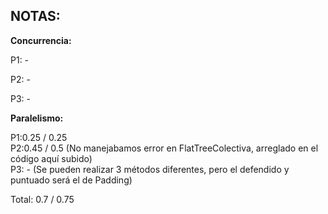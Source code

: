 ## **NOTAS:**

**Concurrencia:**

P1: -

P2: -

P3: -


**Paralelismo:**

P1:0.25 / 0.25  
P2:0.45 / 0.5 (No manejabamos error en FlatTreeColectiva, arreglado en el código aquí subido)  
P3: - (Se pueden realizar 3 métodos diferentes, pero el defendido y puntuado será el de Padding)

Total: 0.7 / 0.75
